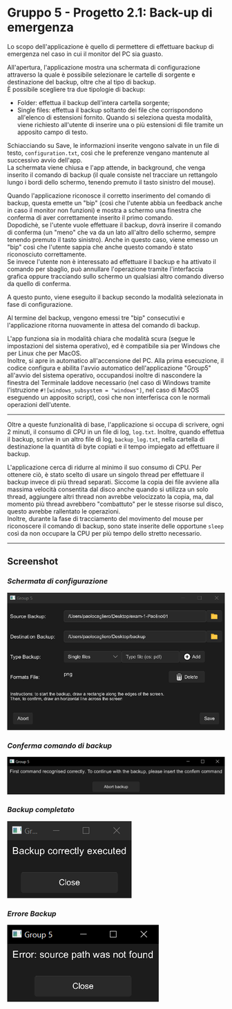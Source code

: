 # Gruppo 5 - Progetto 2.1: Back-up di emergenza

Lo scopo dell'applicazione è quello di permettere di effettuare backup di emergenza nel caso in cui il monitor del PC sia guasto.

All'apertura, l'applicazione mostra una schermata di configurazione attraverso la quale è possibile selezionare le cartelle di sorgente e destinazione del backup, oltre che al tipo di backup.  
È possibile scegliere tra due tipologie di backup:
- Folder: effettua il backup dell'intera cartella sorgente;
- Single files: effettua il backup soltanto dei file che corrispondono all'elenco di estensioni fornito. Quando si seleziona questa modalità, viene richiesto all'utente di inserire una o più estensioni di file tramite un apposito campo di testo.

Schiacciando su Save, le informazioni inserite vengono salvate in un file di testo, `configuration.txt`, così che le preferenze vengano mantenute al successivo avvio dell'app.  
La schermata viene chiusa e l'app attende, in background, che venga inserito il comando di backup (il quale consiste nel tracciare un rettangolo lungo i bordi dello schermo, tenendo premuto il tasto sinistro del mouse).

Quando l'applicazione riconosce il corretto inserimento del comando di backup, questa emette un "bip" (così che l'utente abbia un feedback anche in caso il monitor non funzioni) e mostra a schermo una finestra che conferma di aver correttamente inserito il primo comando.  
Dopodichè, se l'utente vuole effettuare il backup, dovrà inserire il comando di conferma (un "meno" che va da un lato all'altro dello schermo, sempre tenendo premuto il tasto sinistro). Anche in questo caso, viene emesso un "bip" così che l'utente sappia che anche questo comando è stato riconosciuto correttamente.  
Se invece l'utente non è interessato ad effettuare il backup e ha attivato il comando per sbaglio, può annullare l'operazione tramite l'interfaccia grafica oppure tracciando sullo schermo un qualsiasi altro comando diverso da quello di conferma.  

A questo punto, viene eseguito il backup secondo la modalità selezionata in fase di configurazione.  

Al termine del backup, vengono emessi tre "bip" consecutivi e l'applicazione ritorna nuovamente in attesa del comando di backup.

L'app funziona sia in modalità chiara che modalità scura (segue le impostazioni del sistema operativo), ed è compatibile sia per Windows che per Linux che per MacOS.  
Inoltre, si apre in automatico all'accensione del PC. Alla prima esecuzione, il codice configura e abilita l'avvio automatico dell'applicazione "Group5" all'avvio del sistema operativo, occupandosi inoltre di nascondere la finestra del Terminale laddove necessario (nel caso di Windows tramite l'istruzione `#![windows_subsystem = "windows"]`, nel caso di MacOS eseguendo un apposito script), così che non interferisca con le normali operazioni dell'utente.

***

Oltre a queste funzionalità di base, l'applicazione si occupa di scrivere, ogni 2 minuti, il consumo di CPU in un file di log, `log.txt`. Inoltre, quando effettua il backup, scrive in un altro file di log, `backup_log.txt`, nella cartella di destinazione la quantità di byte copiati e il tempo impiegato ad effettuare il backup.

L'applicazione cerca di ridurre al minimo il suo consumo di CPU. Per ottenere ciò, è stato scelto di usare un singolo thread per effettuare il backup invece di più thread separati. Siccome la copia dei file avviene alla massima velocità consentita dal disco anche quando si utilizza un solo thread, aggiungere altri thread non avrebbe velocizzato la copia, ma, dal momento più thread avrebbero "combattuto" per le stesse risorse sul disco, questo avrebbe rallentato le operazioni.  
Inoltre, durante la fase di tracciamento del movimento del mouse per riconoscere il comando di backup, sono state inserite delle opportune `sleep` così da non occupare la CPU per più tempo dello stretto necessario.

***

## Screenshot

### *Schermata di configurazione*  

![Schermata di configurazione](/readme_assets/configuration.png)

### *Conferma comando di backup*

![Conferma comando backup](/readme_assets/confirm_backup.png)

### *Backup completato*

![Backup completato](/readme_assets/backup_success.png)

### *Errore Backup*

![Errore backup](/readme_assets/backup_error.png)